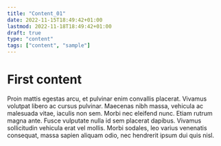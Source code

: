 ```yaml
---
title: "Content_01"
date: 2022-11-15T18:49:42+01:00
lastmod: 2022-11-18T18:49:42+01:00
draft: true
type: "content"
tags: ["content", "sample"]
---
```

# First content
Proin mattis egestas arcu, et pulvinar enim convallis placerat. Vivamus volutpat libero ac cursus pulvinar. Maecenas nibh massa, vehicula ac malesuada vitae, iaculis non sem. Morbi nec eleifend nunc. Etiam rutrum magna ante. Fusce vulputate nulla id sem placerat dapibus. Vivamus sollicitudin vehicula erat vel mollis. Morbi sodales, leo varius venenatis consequat, massa sapien aliquam odio, nec hendrerit ipsum dui quis nisl.